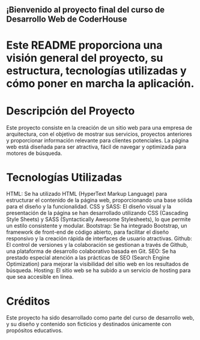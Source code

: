 ## ¡Bienvenido al proyecto final del curso de Desarrollo Web de CoderHouse ##

# Este README proporciona una visión general del proyecto, su estructura, tecnologías utilizadas y cómo poner en marcha la aplicación. #

# Descripción del Proyecto #
Este proyecto consiste en la creación de un sitio web para una empresa de arquitectura, con el objetivo de mostrar sus servicios, 
proyectos anteriores y proporcionar información relevante para clientes potenciales. La página web está diseñada para ser atractiva, 
fácil de navegar y optimizada para motores de búsqueda.

# Tecnologías Utilizadas #
HTML: Se ha utilizado HTML (HyperText Markup Language) para estructurar el contenido de la página web, proporcionando una 
base sólida para el diseño y la funcionalidad.
CSS y SASS: El diseño visual y la presentación de la página se han desarrollado utilizando CSS (Cascading Style Sheets) y 
SASS (Syntactically Awesome Stylesheets), lo que permite un estilo consistente y modular.
Bootstrap: Se ha integrado Bootstrap, un framework de front-end de código abierto, para facilitar el diseño responsivo y 
la creación rápida de interfaces de usuario atractivas.
Github: El control de versiones y la colaboración se gestionan a través de Github, una plataforma de desarrollo colaborativo basada en Git.
SEO: Se ha prestado especial atención a las prácticas de SEO (Search Engine Optimization) para mejorar la visibilidad del 
sitio web en los resultados de búsqueda.
Hosting: El sitio web se ha subido a un servicio de hosting para que sea accesible en línea.

# Créditos #
Este proyecto ha sido desarrollado como parte del curso de desarrollo web, y su diseño y contenido son ficticios y destinados únicamente con propósitos educativos.
